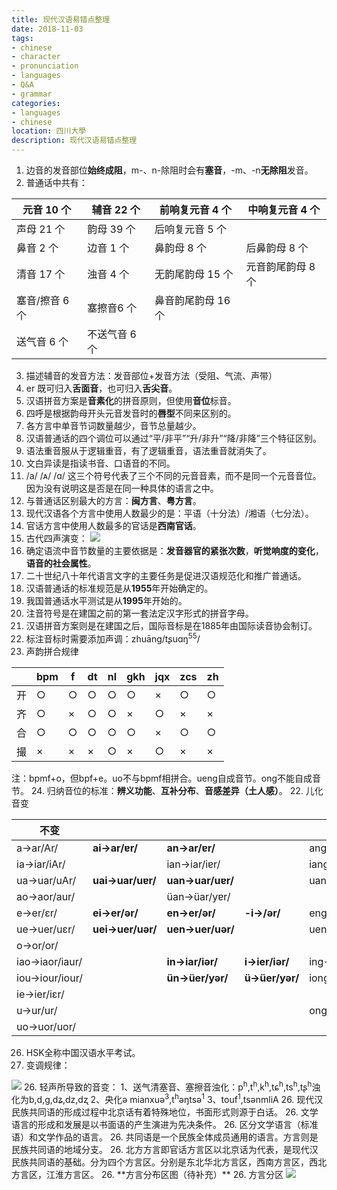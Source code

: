```yaml
---
title: 现代汉语易错点整理
date: 2018-11-03
tags:
- chinese
- character
- pronunciation
- languages
- Q&A
- grammar
categories:
- languages
- chinese
location: 四川大學
description: 现代汉语易错点整理
---
```


1. 边音的发音部位**始终成阻**，m-、n-除阻时会有**塞音**，-m、-n**无除阻**发音。
2. 普通话中共有：

| 元音 10 个     | 辅音 22 个    | 前响复元音 4 个    | 中响复元音 4 个   |
| ------------- | ------------- | ------------------ | ----------------- |
| 声母 21 个     | 韵母 39 个    | 后响复元音 5 个    |                   |
| 鼻音 2 个      | 边音 1 个     | 鼻韵母 8 个        | 后鼻韵母 8 个     |
| 清音 17 个     | 浊音 4 个     | 无韵尾韵母 15 个   | 元音韵尾韵母 8 个 |
| 塞音/擦音 6 个 | 塞擦音6 个    | 鼻音韵尾韵母 16 个 |                   |
| 送气音 6 个    |不送气音 6 个 |                    |                   |

3. 描述辅音的发音方法：发音部位+发音方法（受阻、气流、声带）
1. er 既可归入**舌面音**，也可归入**舌尖音**。
1. 汉语拼音方案是**音素化**的拼音原则，但使用**音位**标音。
1. 四呼是根据韵母开头元音发音时的**唇型**不同来区别的。
1. 各方言中单音节词数量越少，音节总量越少。
1. 汉语普通话的四个调位可以通过“平/非平”“升/非升”“降/非降”三个特征区别。
1. 语法重音服从于逻辑重音，有了逻辑重音，语法重音就消失了。
1. 文白异读是指读书音、口语音的不同。
1. /a/ /ᴀ/ /ɑ/ 这三个符号代表了三个不同的元音音素，而不是同一个元音音位。因为没有说明这是否是在同一种具体的语言之中。
1. 与普通话区别最大的方言：**闽方言**、**粤方言**。
1. 现代汉语各个方言中使用人数最少的是：平语（十分法）/湘语（七分法）。
1. 官话方言中使用人数最多的官话是**西南官话**。
1. 古代四声演变：
   <img src="https://s1.ax1x.com/2018/09/03/PzMHZd.png" class="full-img" />
1. 确定语流中音节数量的主要依据是：**发音器官的紧张次数**，**听觉响度的变化**，**语音的社会属性**。
1. 二十世纪八十年代语言文字的主要任务是促进汉语规范化和推广普通话。
1. 汉语普通话的标准规范是从**1955**年开始确定的。
1. 我国普通话水平测试是从**1995**年开始的。
1. 注音符号是在建国之前的第一套法定汉字形式的拼音字母。
1. 汉语拼音方案则是在建国之后，国际音标是在1885年由国际读音协会制订。
1. 标注音标时需要添加声调：zhuāng/tʂuɑŋ<sup>55</sup>/
1. 声韵拼合规律

|      | bpm  | f    | dt   | nl   | gkh  | jqx  | zcs  | zh   |
| ---- | ---- | ---- | ---- | ---- | ---- | ---- | ---- | ---- |
| 开   | ○    | ○    | ○    | ○    | ○    | ×    | ○    | ○    |
| 齐   | ○    | ×    | ○    | ○    | ×    | ○    | ×    | ×    |
| 合   | ○    | ○    | ○    | ○    | ○    | ×    | ○    | ○    |
| 撮   | ×    | ×    | ×    | ○    | ×    | ○    | ×    | ×    |

注：bpmf+o，但bpf+e。uo不与bpmf相拼合。ueng自成音节。ong不能自成音节。
24. 归纳音位的标准：**辨义功能**、**互补分布**、**音感差异（土人感）**。
22. 儿化音变

| 不变           |                  |                  |                |             |
| -------------- | ---------------- | ---------------- | -------------- | ----------- |
| a→ar/Ar/       | **ai→ar/ɐr/**    | **an→ar/ɐr/**    |                | ang→/ãr/    |
| ia→iar/iAr/    |                  | ian→iar/iɐr/     |                | iang→/iãr/  |
| ua→uar/uAr/    | **uai→uar/uɐr/** | **uan→uar/uɐr/** |                | uang→/uãr/  |
| ao→aor/aur/    |                  | üan→üar/yɐr/     |                |             |
| e→er/ɛr/       | **ei→er/ər/**    | **en→er/ər/**    | **-i→/ər/**    | eng→/ẽr/    |
| ue→uer/uɛr/    | **uei→uer/uər/** | **uen→uer/uər/** |                | ueng→/uẽr/  |
| o→or/or/       |                  |                  |                |             |
| iao→iaor/iaur/ |                  | **in→iar/iər/**  | **i→ier/iər/** | ing→/iə~r/  |
| iou→iour/iour/ |                  | **ün→üer/yər/**  | **ü→üer/yər/** | iong→/yə~r/ |
| ie→ier/iɛr/    |                  |                  |                |             |
| u→ur/ur/       |                  |                  |                | ong→/õr/    |
| uo→uor/uor/    |                  |                  |                |             |

26. HSK全称中国汉语水平考试。
24. 变调规律：
<img src="https://s1.ax1x.com/2018/10/17/idLr7Q.png"  class="full-img"  />
26. 轻声所导致的音变：
	1、送气清塞音、塞擦音浊化：p<sup>h</sup>,t<sup>h</sup>,k<sup>h</sup>,tɕ<sup>h</sup>,ts<sup>h</sup>,tʂ<sup>h</sup>浊化为b,d,g,dʑ,dz,dʐ
	2、央化ə mianxuə<sup>3</sup>,t<sup>h</sup>əŋtsə<sup>1</sup>
	3、touf<sup>1</sup>,tsənmliA
26. 现代汉民族共同语的形成过程中北京话有着特殊地位，书面形式则源于白话。
26. 文学语言的形成和发展是以书面语的产生演进为先决条件。
26. 区分文学语言（标准语）和文学作品的语言。
26. 共同语是一个民族全体成员通用的语言。方言则是民族共同语的地域分支。
26. 北方方言即官话方言区以北京话为代表，是现代汉民族共同语的基础。分为四个方言区。分别是东北华北方言区，西南方言区，西北方言区，江淮方言区。
26. **方言分布区图（待补充）**
26. 方言分区
<img src="https://s1.ax1x.com/2018/10/17/idO3vV.png"  class="full-img"  />